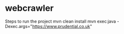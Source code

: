 # webcrawler
Steps to run the project
mvn clean install
mvn exec:java -Dexec.args="https://www.prudential.co.uk"
